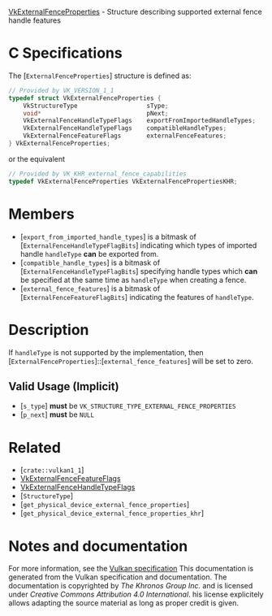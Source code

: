 [VkExternalFenceProperties](https://www.khronos.org/registry/vulkan/specs/1.3-extensions/man/html/VkExternalFenceProperties.html) - Structure describing supported external fence handle features

# C Specifications
The [`ExternalFenceProperties`] structure is defined as:
```c
// Provided by VK_VERSION_1_1
typedef struct VkExternalFenceProperties {
    VkStructureType                   sType;
    void*                             pNext;
    VkExternalFenceHandleTypeFlags    exportFromImportedHandleTypes;
    VkExternalFenceHandleTypeFlags    compatibleHandleTypes;
    VkExternalFenceFeatureFlags       externalFenceFeatures;
} VkExternalFenceProperties;
```
or the equivalent
```c
// Provided by VK_KHR_external_fence_capabilities
typedef VkExternalFenceProperties VkExternalFencePropertiesKHR;
```

# Members
- [`export_from_imported_handle_types`] is a bitmask of [`ExternalFenceHandleTypeFlagBits`] indicating which types of imported handle `handleType` **can**  be exported from.
- [`compatible_handle_types`] is a bitmask of [`ExternalFenceHandleTypeFlagBits`] specifying handle types which  **can**  be specified at the same time as `handleType` when creating a fence.
- [`external_fence_features`] is a bitmask of [`ExternalFenceFeatureFlagBits`] indicating the features of `handleType`.

# Description
If `handleType` is not supported by the implementation, then
[`ExternalFenceProperties`]::[`external_fence_features`] will be set to
zero.
## Valid Usage (Implicit)
-  [`s_type`] **must**  be `VK_STRUCTURE_TYPE_EXTERNAL_FENCE_PROPERTIES`
-  [`p_next`] **must**  be `NULL`

# Related
- [`crate::vulkan1_1`]
- [VkExternalFenceFeatureFlags]()
- [VkExternalFenceHandleTypeFlags]()
- [`StructureType`]
- [`get_physical_device_external_fence_properties`]
- [`get_physical_device_external_fence_properties_khr`]

# Notes and documentation
For more information, see the [Vulkan specification](https://www.khronos.org/registry/vulkan/specs/1.3-extensions/html/vkspec.html)
This documentation is generated from the Vulkan specification and documentation.
The documentation is copyrighted by *The Khronos Group Inc.* and is licensed under *Creative Commons Attribution 4.0 International*.
his license explicitely allows adapting the source material as long as proper credit is given.
        